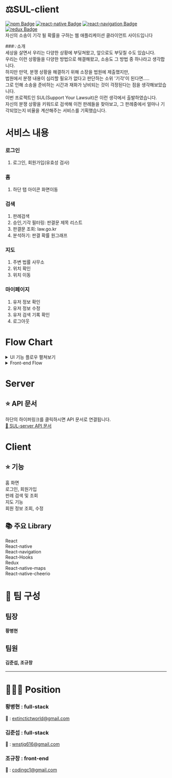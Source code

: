 # ⚖️SUL-client
[![npm Badge](https://img.shields.io/badge/npm-6.14.6-orange)](https://docs.npmjs.com/cli/version)
[![react-native Badge](https://img.shields.io/badge/react--native-0.63.1-blue)](https://reactnative.dev/versions)
[![react-navigation Badge](https://img.shields.io/badge/react--navigation-5.7.1-blueviolet)](https://reactnavigation.org/docs/getting-started)
[![redux Badge](https://img.shields.io/badge/redux-4.0.5-brightgreen)](https://github.com/reduxjs/redux)
<br/>
자신의 소송이 기각 될 확률을 구하는 웹 애플리케이션 클라이언트 사이드입니다

###💡소개<br />
세상을 살면서 우리는 다양한 상황에 부딪쳐왔고, 앞으로도 부딪칠 수도 있습니다.<br />
우리는 이런 상황들을 다양한 방법으로 해결해왔고, 소송도 그 방법 중 하나라고 생각합니다.<br />
하지만 만약, 분쟁 상황을 해결하기 위해 소장을 법원에 제출했지만,<br />
법원에서 분쟁 내용이 심리할 필요가 없다고 판단하는 소위 '기각'이 된다면.....<br />
그로 인해 소송을 준비하는 시간과 재화가 낭비되는 것이 걱정된다는 점을 생각해보았습니다.<br />
이번 프로젝트인 SUL(Support Your Lawsuit)은 이런 생각에서 출발하였습니다.<br />
자신의 분쟁 상황을 키워드로 검색해 이전 판례들을 찾아보고, 그 판례중에서 얼마나 기각되었는지 비율을 계산해주는 서비스를 기획했습니다.<br />

# 서비스 내용
### 로그인
1. 로그인, 회원가입(유효성 검사)
### 홈
1. 하단 탭 아이콘 화면이동
### 검색
1. 판례검색
2. 승인,기각 필터링: 판결문 제목 리스트
3. 판결문 조회: law.go.kr
4. 분석하기: 판결 확률 원그래프
### 지도
1. 주변 법률 사무소
2. 위치 확인
3. 위치 이동
### 마이페이지
1. 유저 정보 확인
2. 유저 정보 수정
3. 유저 검색 기록 확인
4. 로그아웃

# Flow Chart
<details>
<summary>UI 기능 플로우 펼쳐보기</summary>
<img width="551" alt="work" src="https://user-images.githubusercontent.com/53177533/89711843-caa8c980-d9c7-11ea-86eb-dc965e54abab.png">
</details>
<details>
<summary>Front-end Flow</summary>
<img width="551" alt="work" src="https://user-images.githubusercontent.com/53177533/89712046-3fc8ce80-d9c9-11ea-9f66-3ce52e355482.png">
</details>

# Server
## ⭐ API 문서
하단의 하이퍼링크를 클릭하시면 API 문서로 연결됩니다.<br />
 <a href ="https://app.gitbook.com/@sul/s/sul/">📝 SUL-server API 문서</a><br />
# Client
## ⭐ 기능<br />
홈 화면<br />
로그인, 회원가입<br />
판례 검색 및 조회<br />
지도 기능<br />
회원 정보 조회, 수정<br />
## 📚 주요 Library<br />
React<br />
React-native<br />
React-navigation<br />
React-Hooks<br />
Redux<br />
React-native-maps<br />
React-native-cheerio<br />

# :evergreen_tree: 팀 구성
## 팀장
#### 황병현
## 팀원
#### 김준섭, 조규창
<hr>

# :people_holding_hands: Position
### 황병현 : full-stack <br />
📧 : extinctictworld@gmail.com
### 김준섭 : full-stack <br />
📧 : wnstjq616@gmail.com
### 조규창 : front-end <br />
📧 : codingc1@gmail.com
